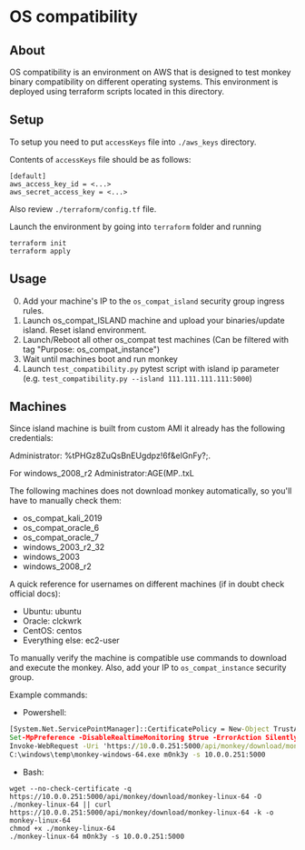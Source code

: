 # OS compatibility

## About

OS compatibility is an environment on AWS that 
is designed to test monkey binary compatibility on
different operating systems. 
This environment is deployed using terraform scripts
located in this directory.

## Setup

To setup you need to put `accessKeys` file into `./aws_keys` directory.

Contents of `accessKeys` file should be as follows:

```
[default]
aws_access_key_id = <...>
aws_secret_access_key = <...>
```
Also review `./terraform/config.tf` file.

Launch the environment by going into `terraform` folder and running
```angular2html
terraform init
terraform apply
```

## Usage

0. Add your machine's IP to the `os_compat_island` security group ingress rules.
1. Launch os_compat_ISLAND machine and upload your binaries/update island. Reset island environment.
2. Launch/Reboot all other os_compat test machines (Can be filtered with tag "Purpose: os_compat_instance")
3. Wait until machines boot and run monkey
4. Launch `test_compatibility.py` pytest script with island ip parameter 
(e.g. `test_compatibility.py --island 111.111.111.111:5000`)

## Machines

Since island machine is built from custom AMI it already has the following credentials:

Administrator: %tPHGz8ZuQsBnEUgdpz!6f&elGnFy?;.

For windows_2008_r2 Administrator:AGE(MP..txL

The following machines does not download monkey automatically, so you'll have to manually check them:

- os_compat_kali_2019
- os_compat_oracle_6
- os_compat_oracle_7
- windows_2003_r2_32
- windows_2003
- windows_2008_r2

A quick reference for usernames on different machines (if in doubt check official docs):
- Ubuntu: ubuntu
- Oracle: clckwrk
- CentOS: centos
- Everything else: ec2-user

To manually verify the machine is compatible use commands to download and execute the monkey.
Also, add your IP to `os_compat_instance` security group.

Example commands:
 - Powershell:
```cmd
[System.Net.ServicePointManager]::CertificatePolicy = New-Object TrustAllCertsPolicy
Set-MpPreference -DisableRealtimeMonitoring $true -ErrorAction SilentlyContinue
Invoke-WebRequest -Uri 'https://10.0.0.251:5000/api/monkey/download/monkey-windows-64.exe' -OutFile 'C:\windows\temp\monkey-windows-64.exe' -UseBasicParsing
C:\windows\temp\monkey-windows-64.exe m0nk3y -s 10.0.0.251:5000
```

 - Bash:
```shell script
wget --no-check-certificate -q https://10.0.0.251:5000/api/monkey/download/monkey-linux-64 -O ./monkey-linux-64 || curl https://10.0.0.251:5000/api/monkey/download/monkey-linux-64 -k -o monkey-linux-64
chmod +x ./monkey-linux-64
./monkey-linux-64 m0nk3y -s 10.0.0.251:5000
```
